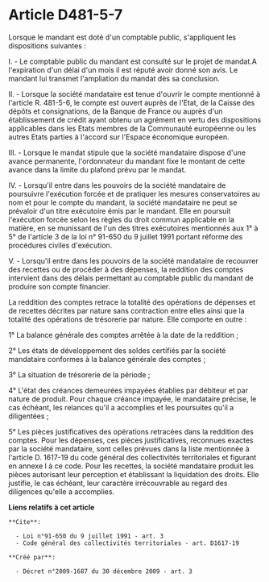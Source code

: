 # Article D481-5-7

Lorsque le mandant est doté d'un comptable public, s'appliquent les dispositions suivantes : 

I. - Le comptable public du mandant est consulté sur le projet de mandat.A l'expiration d'un délai d'un mois il est réputé
avoir donné son avis. Le mandant lui transmet l'ampliation du mandat dès sa conclusion. 

II. - Lorsque la société mandataire est tenue d'ouvrir le compte mentionné à l'article R. 481-5-6, le compte est ouvert
auprès de l'Etat, de la Caisse des dépôts et consignations, de la Banque de France ou auprès d'un établissement de crédit
ayant obtenu un agrément en vertu des dispositions applicables dans les Etats membres de la Communauté européenne ou les
autres Etats parties à l'accord sur l'Espace économique européen. 

III. - Lorsque le mandat stipule que la société mandataire dispose d'une avance permanente, l'ordonnateur du mandant fixe le
montant de cette avance dans la limite du plafond prévu par le mandat. 

IV. - Lorsqu'il entre dans les pouvoirs de la société mandataire de poursuivre l'exécution forcée et de pratiquer les mesures
conservatoires au nom et pour le compte du mandant, la société mandataire ne peut se prévaloir d'un titre exécutoire émis par
le mandant. Elle en poursuit l'exécution forcée selon les règles du droit commun applicable en la matière, en se munissant de
l'un des titres exécutoires mentionnés aux 1° à 5° de l'article 3 de la loi n° 91-650 du 9 juillet 1991 portant réforme des
procédures civiles d'exécution. 

V. - Lorsqu'il entre dans les pouvoirs de la société mandataire de recouvrer des recettes ou de procéder à des dépenses, la
reddition des comptes intervient dans des délais permettant au comptable public du mandant de produire son compte financier. 

La reddition des comptes retrace la totalité des opérations de dépenses et de recettes décrites par nature sans contraction
entre elles ainsi que la totalité des opérations de trésorerie par nature. Elle comporte en outre : 

1° La balance générale des comptes arrêtée à la date de la reddition ; 

2° Les états de développement des soldes certifiés par la société mandataire conformes à la balance générale des comptes ; 

3° La situation de trésorerie de la période ; 

4° L'état des créances demeurées impayées établies par débiteur et par nature de produit. Pour chaque créance impayée, le
mandataire précise, le cas échéant, les relances qu'il a accomplies et les poursuites qu'il a diligentées ; 

5° Les pièces justificatives des opérations retracées dans la reddition des comptes. Pour les dépenses, ces pièces
justificatives, reconnues exactes par la société mandataire, sont celles prévues dans la liste mentionnée à l'article D.
1617-19 du code général des collectivités territoriales et figurant en annexe I à ce code. Pour les recettes, la société
mandataire produit les pièces autorisant leur perception et établissant la liquidation des droits. Elle justifie, le cas
échéant, leur caractère irrécouvrable au regard des diligences qu'elle a accomplies.

**Liens relatifs à cet article**

	**Cite**:

	  - Loi n°91-650 du 9 juillet 1991 - art. 3
	  - Code général des collectivités territoriales - art. D1617-19

	**Créé par**:

	  - Décret n°2009-1687 du 30 décembre 2009 - art. 3
